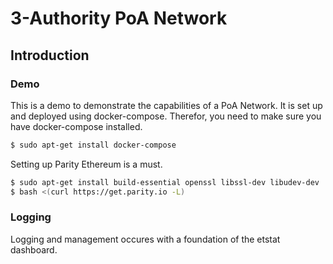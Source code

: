 # 3-Authority PoA Network
## Introduction
### Demo
This is a demo to demonstrate the capabilities of a PoA Network. It is set up and deployed using docker-compose.
Therefor, you need to make sure you have docker-compose installed.
```bash
$ sudo apt-get install docker-compose
```
Setting up Parity Ethereum is a must.
```bash
$ sudo apt-get install build-essential openssl libssl-dev libudev-dev
$ bash <(curl https://get.parity.io -L)
```
### Logging
Logging and management occures with a foundation of the etstat dashboard.
